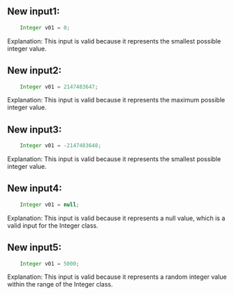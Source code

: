 ## New input1:
```java
    Integer v01 = 0;
```
Explanation: This input is valid because it represents the smallest possible integer value.

## New input2:
```java
    Integer v01 = 2147483647;
```
Explanation: This input is valid because it represents the maximum possible integer value.

## New input3:
```java
    Integer v01 = -2147483648;
```
Explanation: This input is valid because it represents the smallest possible integer value.

## New input4:
```java
    Integer v01 = null;
```
Explanation: This input is valid because it represents a null value, which is a valid input for the Integer class.

## New input5:
```java
    Integer v01 = 5000;
```
Explanation: This input is valid because it represents a random integer value within the range of the Integer class.
